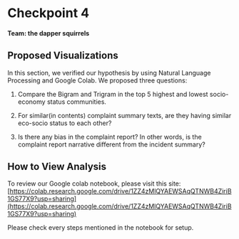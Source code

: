 # Checkpoint 4
#### Team: the dapper squirrels

## Proposed Visualizations

In this section, we verified our hypothesis by using Natural Language Processing and Google Colab.
We proposed three questions:

1. Compare the Bigram and Trigram in the top 5 highest and lowest socio-economy
status communities.

2. For similar(in contents) complaint summary texts, are they having similar eco-socio status to each other?

3. Is there any bias in the complaint report? In other words, is the complaint report
narrative different from the incident summary?


## How to View Analysis

To review our Google colab notebook, please visit this site:
[https://colab.research.google.com/drive/1ZZ4zMlQYAEWSAqQTNWB4ZiriB1GS77X9?usp=sharing](https://colab.research.google.com/drive/1ZZ4zMlQYAEWSAqQTNWB4ZiriB1GS77X9?usp=sharing)

Please check every steps mentioned in the notebook for setup.

